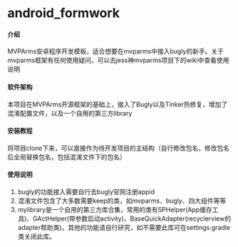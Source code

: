 # android_formwork

#### 介绍
MVPArms安卓程序开发模板，适合想要在mvparms中接入bugly的新手。关于mvparms框架有任何使用疑问，可以去jess神mvparms项目下的wiki中查看使用说明

#### 软件架构
本项目在MVPArms开源框架的基础上，接入了Bugly以及Tinker热修复，增加了混淆配置文件，以及一个自用的第三方library


#### 安装教程
将项目clone下来，可以直接作为待开发项目的主结构（自行修改包名，修改包名后全局替换包名，包括混淆文件下的包名）

#### 使用说明

1.  bugly的功能接入需要自行去bugly官网注册appid
2.  混淆文件包含了大多数需要keep的类，如mvparms、bugly、四大组件等等
3.  mylibrary是一个自用的第三方库合集，常用的类有SPHelper(App缓存工具)、GActHelper(带参数启动activity)、BaseQuickAdapter(recyclerview的adapter帮助类)。其他的功能请自行研究，如不需要此库可在settings.gradle类关闭此库。






